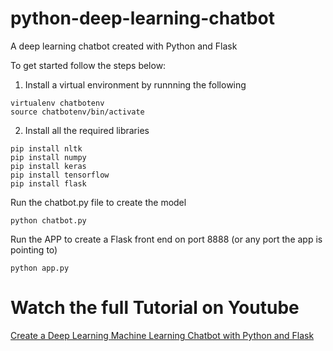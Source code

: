 # python-deep-learning-chatbot
A deep learning chatbot created with Python and Flask

To get started follow the steps below:

1. Install a virtual environment by runnning the following
```
virtualenv chatbotenv
source chatbotenv/bin/activate
```

2. Install all the required libraries 
```
pip install nltk
pip install numpy
pip install keras
pip install tensorflow
pip install flask
```

Run the chatbot.py file to create the model
```
python chatbot.py
```

Run the APP to create a Flask front end on port 8888 (or any port the app is pointing to)
```
python app.py
```

# Watch the full Tutorial on Youtube
[Create a Deep Learning Machine Learning Chatbot with Python and Flask](https://www.youtube.com/watch?v=8HifpykuTI4)
